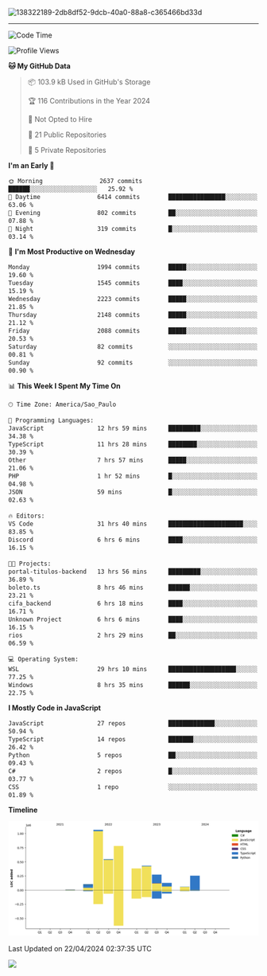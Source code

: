 
![138322189-2db8df52-9dcb-40a0-88a8-c365466bd33d](https://user-images.githubusercontent.com/89656623/214648213-d698ffe7-0c15-4728-8ac0-3e241011cc78.gif)

---

<!--START_SECTION:waka-->
![Code Time](http://img.shields.io/badge/Code%20Time-62%20hrs%2051%20mins-blue)

![Profile Views](http://img.shields.io/badge/Profile%20Views-11-blue)

**🐱 My GitHub Data** 

> 📦 103.9 kB Used in GitHub's Storage 
 > 
> 🏆 116 Contributions in the Year 2024
 > 
> 🚫 Not Opted to Hire
 > 
> 📜 21 Public Repositories 
 > 
> 🔑 5 Private Repositories 
 > 
**I'm an Early 🐤** 

```text
🌞 Morning                2637 commits        ██████░░░░░░░░░░░░░░░░░░░   25.92 % 
🌆 Daytime                6414 commits        ████████████████░░░░░░░░░   63.06 % 
🌃 Evening                802 commits         ██░░░░░░░░░░░░░░░░░░░░░░░   07.88 % 
🌙 Night                  319 commits         █░░░░░░░░░░░░░░░░░░░░░░░░   03.14 % 
```
📅 **I'm Most Productive on Wednesday** 

```text
Monday                   1994 commits        █████░░░░░░░░░░░░░░░░░░░░   19.60 % 
Tuesday                  1545 commits        ████░░░░░░░░░░░░░░░░░░░░░   15.19 % 
Wednesday                2223 commits        █████░░░░░░░░░░░░░░░░░░░░   21.85 % 
Thursday                 2148 commits        █████░░░░░░░░░░░░░░░░░░░░   21.12 % 
Friday                   2088 commits        █████░░░░░░░░░░░░░░░░░░░░   20.53 % 
Saturday                 82 commits          ░░░░░░░░░░░░░░░░░░░░░░░░░   00.81 % 
Sunday                   92 commits          ░░░░░░░░░░░░░░░░░░░░░░░░░   00.90 % 
```


📊 **This Week I Spent My Time On** 

```text
🕑︎ Time Zone: America/Sao_Paulo

💬 Programming Languages: 
JavaScript               12 hrs 59 mins      █████████░░░░░░░░░░░░░░░░   34.38 % 
TypeScript               11 hrs 28 mins      ████████░░░░░░░░░░░░░░░░░   30.39 % 
Other                    7 hrs 57 mins       █████░░░░░░░░░░░░░░░░░░░░   21.06 % 
PHP                      1 hr 52 mins        █░░░░░░░░░░░░░░░░░░░░░░░░   04.98 % 
JSON                     59 mins             █░░░░░░░░░░░░░░░░░░░░░░░░   02.63 % 

🔥 Editors: 
VS Code                  31 hrs 40 mins      █████████████████████░░░░   83.85 % 
Discord                  6 hrs 6 mins        ████░░░░░░░░░░░░░░░░░░░░░   16.15 % 

🐱‍💻 Projects: 
portal-titulos-backend   13 hrs 56 mins      █████████░░░░░░░░░░░░░░░░   36.89 % 
boleto.ts                8 hrs 46 mins       ██████░░░░░░░░░░░░░░░░░░░   23.21 % 
cifa_backend             6 hrs 18 mins       ████░░░░░░░░░░░░░░░░░░░░░   16.71 % 
Unknown Project          6 hrs 6 mins        ████░░░░░░░░░░░░░░░░░░░░░   16.15 % 
rios                     2 hrs 29 mins       ██░░░░░░░░░░░░░░░░░░░░░░░   06.59 % 

💻 Operating System: 
WSL                      29 hrs 10 mins      ███████████████████░░░░░░   77.25 % 
Windows                  8 hrs 35 mins       ██████░░░░░░░░░░░░░░░░░░░   22.75 % 
```

**I Mostly Code in JavaScript** 

```text
JavaScript               27 repos            █████████████░░░░░░░░░░░░   50.94 % 
TypeScript               14 repos            ███████░░░░░░░░░░░░░░░░░░   26.42 % 
Python                   5 repos             ██░░░░░░░░░░░░░░░░░░░░░░░   09.43 % 
C#                       2 repos             █░░░░░░░░░░░░░░░░░░░░░░░░   03.77 % 
CSS                      1 repo              ░░░░░░░░░░░░░░░░░░░░░░░░░   01.89 % 
```



**Timeline**

![Lines of Code chart](https://raw.githubusercontent.com/NatanB4/NatanB4/main/assets/bar_graph.png)


 Last Updated on 22/04/2024 02:37:35 UTC
<!--END_SECTION:waka-->
    
  <a href="mailto:natanbarbosa027@gmail.com"><img src="https://img.shields.io/badge/Gmail-D14836?style=for-the-badge&logo=gmail&logoColor=white" target="_blank"></a>

